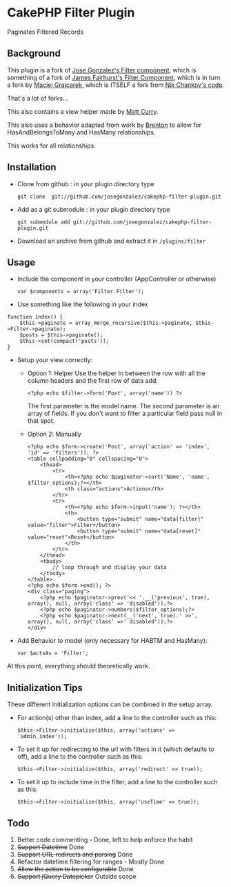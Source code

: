 # CakePHP Filter Plugin
Paginates Filtered Records

## Background
This plugin is a fork of [Jose Gonzalez's Filter component](http://github.com/josegonzalez/cakephp-filter-component), which is something of a fork of [James Fairhurst's Filter Component](http://www.jamesfairhurst.co.uk/posts/view/cakephp_filter_component/), which is in turn a fork by [Maciej Grajcarek](http://blog.uplevel.pl/index.php/2008/06/cakephp-12-filter-component/), which is ITSELF a fork from [Nik Chankov's code](http://nik.chankov.net/2008/03/01/filtering-component-for-your-tables/).

That's a lot of forks...

This also contains a view helper made by [Matt Curry](http://github.com/mcurry/cakephp-filter-component).

This also uses a behavior adapted from work by [Brenton](http://bakery.cakephp.org/articles/view/habtm-searching) to allow for HasAndBelongsToMany and HasMany relationships.

This works for all relationships.

## Installation
- Clone from github : in your plugin directory type

	`git clone  git://github.com/josegonzalez/cakephp-filter-plugin.git`

- Add as a git submodule : in your plugin directory type

	`git submodule add git://github.com/josegonzalez/cakephp-filter-plugin.git`

- Download an archive from github and extract it in `/plugins/filter`

## Usage
- Include the component in your controller (AppController or otherwise)

	`var $components = array('Filter.Filter');`

- Use something like the following in your index
<pre><code>function index() {
	$this->paginate = array_merge_recursive($this->paginate, $this->Filter->paginate);
	$posts = $this->paginate();
	$this->set(compact('posts'));
}</pre></code>
- Setup your view correctly:
  - Option 1: Helper
	Use the helper In between the row with all the column headers and the first row of data add: 

	`<?php echo $filter->form('Post', array('name')) ?>`

	The first parameter is the model name. 
	The second parameter is an array of fields. 
	If you don't want to filter a particular field pass null in that spot.

  - Option 2: Manually

		<?php echo $form->create('Post', array('action' => 'index', 'id' => 'filters')); ?>
		<table cellpadding="0" cellspacing="0">
			<thead>
				<tr>
					<th><?php echo $paginator->sort('Name', 'name', $filter_options);?></th>
					<th class="actions">Actions</th>
				</tr>
				<tr>
					<th><?php echo $form->input('name'); ?></th>
					<th>
						<button type="submit" name="data[filter]" value="filter">Filter</button>
						<button type="submit" name="data[reset]" value="reset">Reset</button>
					</th>
				</tr>
			</thead>
			<tbody>
				// loop through and display your data
			</tbody>
		</table>
		<?php echo $form->end(); ?>
		<div class="paging">
			<?php echo $paginator->prev('<< '.__('previous', true), array(), null, array('class' => 'disabled'));?>
			<?php echo $paginator->numbers($filter_options);?>
			<?php echo $paginator->next(__('next', true).' >>', array(), null, array('class' =>' disabled'));?>
		</div>
- Add Behavior to model (only necessary for HABTM and HasMany):

	`var $actsAs = 'Filter';`

At this point, everything should theoretically work.


## Initialization Tips
These different initialization options can be combined in the setup array.

- For action(s) other than index, add a line to the controller such as this:

	`$this->Filter->initialize($this, array('actions' => 'admin_index'));`

- To set it up for redirecting to the url with filters in it (which defaults to off), add a line to the controller such as this:

	`$this->Filter->initialize($this, array('redirect' => true));`

- To set it up to include time in the filter, add a line to the controller such as this:

	`$this->Filter->initialize($this, array('useTime' => true));`

## Todo
1. Better code commenting - Done, left to help enforce the habit
2. <del>Support Datetime</del> Done
3. <del>Support URL redirects and parsing</del> Done
4. Refactor datetime filtering for ranges - Mostly Done
5. <del>Allow the action to be configurable</del> Done
6. <del>Support jQuery Datepicker</del> Outside scope